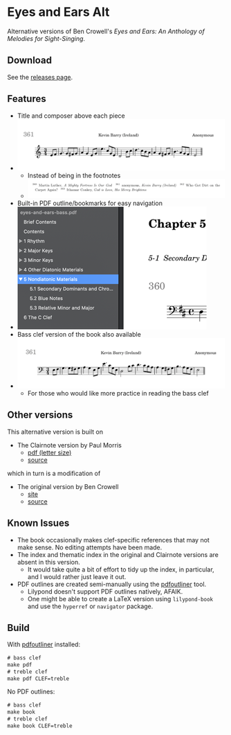
# Eyes and Ears Alt

Alternative versions of Ben Crowell's *Eyes and Ears: An Anthology of Melodies for Sight-Singing*.

## Download

See the [releases page](https://github.com/GHPen/eyes-and-ears/releases).


## Features

- Title and composer above each piece
- ![](screenshots/title_composer.png)
  - Instead of being in the footnotes
  - ![](screenshots/footnote.png)
- Built-in PDF outline/bookmarks for easy navigation
- ![](screenshots/pdfoutline_small.png)
- Bass clef version of the book also available
- ![](screenshots/bass.png)
  - For those who would like more practice in reading the bass clef

## Other versions

This alternative version is built on

- The Clairnote version by Paul Morris
  - [pdf (letter size)](https://clairnote.org/more-sheet-music-files/eyes-and-ears-clairnote-sn-let.pdf)
  - [source](https://github.com/PaulMorris/eyes-and-ears-clairnote)

which in turn is a modification of

- The original version by Ben Crowell 
  - [site](http://www.lightandmatter.com/sight/sight.html)
  - [source](https://github.com/bcrowell/eyes_and_ears)

## Known Issues

- The book occasionally makes clef-specific references that may not make sense. No editing attempts have been made. 
- The index and thematic index in the original and Clairnote versions are absent in this version. 
  - It would take quite a bit of effort to tidy up the index, in particular, and I would rather just leave it out. 
- PDF outlines are created semi-manually using the [pdfoutliner](https://github.com/GHPen/pdfoutliner) tool. 
  - Lilypond doesn't support PDF outlines natively, AFAIK. 
  - One might be able to create a LaTeX version using `lilypond-book` and use the `hyperref` or `navigator` package. 

## Build

With [pdfoutliner](https://github.com/GHPen/pdfoutliner) installed: 

```
# bass clef
make pdf
# treble clef
make pdf CLEF=treble
```

No PDF outlines:

```
# bass clef
make book
# treble clef
make book CLEF=treble
```
